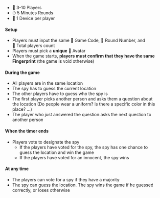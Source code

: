---
---

- 👥 3-10 Players
- ⏱ 5 Minutes Rounds
- 📱 1 Device per player

#### Setup

- Players must input the same 🎲&nbsp;Game Code, 🔢&nbsp;Round Number, and 👥&nbsp;Total players count
- Players must pick a **unique** 👤&nbsp;Avatar
- When the game starts, **players must confirm that they have the same Fingerprint** (the game is void otherwise)

#### During the game

- All players are in the same location
- The spy has to guess the current location
- The other players have to guess who the spy is
- The first player picks another person and asks them a question about the location (Do people wear a uniform? Is there a specific color in this place? ...)
- The player who just answered the question asks the next question to another person

#### When the timer ends

- Players vote to designate the spy
  - If the players have voted for the spy, the spy has one chance to guess the location and win the game
  - If the players have voted for an innocent, the spy wins

#### At any time

- The players can vote for a spy if they have a majority
- The spy can guess the location. The spy wins the game if he guessed correctly, or loses otherwise
